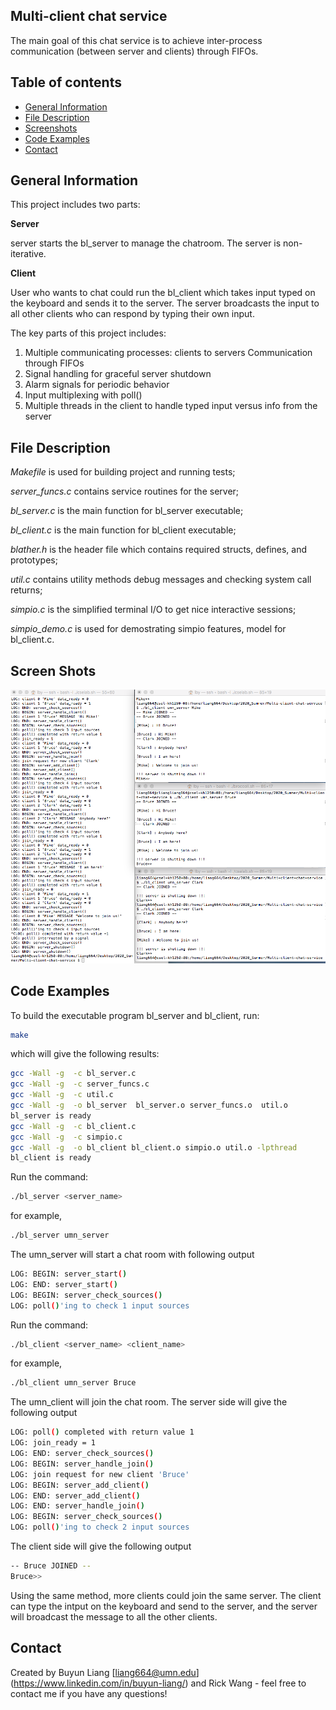 ## Multi-client chat service
The main goal of this chat service is to achieve inter-process communication (between server and clients) through FIFOs. 

## Table of contents
* [General Information](#general-information)
* [File Description](#file-description)
* [Screenshots](#screenshots)
* [Code Examples](#code-examples)
* [Contact](#contact)

## General Information
This project includes two parts:

**Server**

server starts the bl_server to manage the chatroom. The server is non-iterative.

**Client**

User who wants to chat could run the bl_client which takes input typed on the keyboard and sends it to the server. The server broadcasts the input to all other clients who can respond by typing their own input.

The key parts of this project includes:

1. Multiple communicating processes: clients to servers Communication through FIFOs
2. Signal handling for graceful server shutdown
3. Alarm signals for periodic behavior
4. Input multiplexing with poll()
5. Multiple threads in the client to handle typed input versus info from the server

## File Description
*Makefile* is used for building project and running tests;

*server_funcs.c* contains service routines for the server;

*bl_server.c* is the main function for bl_server executable;

*bl_client.c* is the main function for bl_client executable;

*blather.h* is the header file which contains required structs, defines, and prototypes;

*util.c* contains utility methods debug messages and checking system call returns;

*simpio.c* is the simplified terminal I/O to get nice interactive sessions;

*simpio_demo.c* is used for demostrating simpio features, model for bl_client.c.

## Screen Shots
![Example screenshot](./screenshot.png)

## Code Examples
To build the executable program bl_server and bl_client, run:
```bash
make
```
which will give the following results:
```bash
gcc -Wall -g  -c bl_server.c
gcc -Wall -g  -c server_funcs.c
gcc -Wall -g  -c util.c
gcc -Wall -g  -o bl_server  bl_server.o server_funcs.o  util.o
bl_server is ready
gcc -Wall -g  -c bl_client.c
gcc -Wall -g  -c simpio.c
gcc -Wall -g  -o bl_client bl_client.o simpio.o util.o -lpthread 
bl_client is ready
```
Run the command: 
```bash
./bl_server <server_name>
```
for example, 
```bash
./bl_server umn_server
```
The umn_server will start a chat room with following output
```bash
LOG: BEGIN: server_start()
LOG: END: server_start()
LOG: BEGIN: server_check_sources()
LOG: poll()'ing to check 1 input sources
```
Run the command: 
```bash
./bl_client <server_name> <client_name>
```
for example, 
```bash
./bl_client umn_server Bruce
```
The umn_client will join the chat room. The server side will give the following output
```bash
LOG: poll() completed with return value 1
LOG: join_ready = 1
LOG: END: server_check_sources()
LOG: BEGIN: server_handle_join()
LOG: join request for new client 'Bruce'
LOG: BEGIN: server_add_client()
LOG: END: server_add_client()
LOG: END: server_handle_join()
LOG: BEGIN: server_check_sources()
LOG: poll()'ing to check 2 input sources
```

The client side will give the following output
```bash
-- Bruce JOINED --
Bruce>>
```
Using the same method, more clients could join the same server. The client can type the intput on the keyboard and send to the server, and the server will broadcast the message to all the other clients.
 
## Contact
Created by Buyun Liang [liang664@umn.edu] (https://www.linkedin.com/in/buyun-liang/) and Rick Wang - feel free to contact me if you have any questions!
